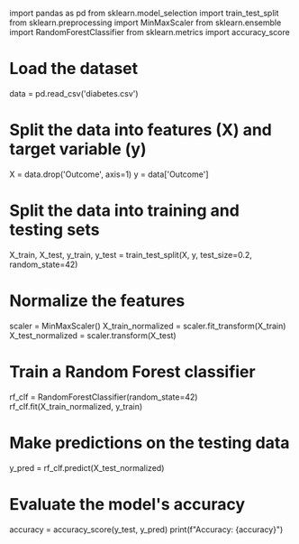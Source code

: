 import pandas as pd
from sklearn.model_selection import train_test_split
from sklearn.preprocessing import MinMaxScaler
from sklearn.ensemble import RandomForestClassifier
from sklearn.metrics import accuracy_score

# Load the dataset
data = pd.read_csv('diabetes.csv')

# Split the data into features (X) and target variable (y)
X = data.drop('Outcome', axis=1)
y = data['Outcome']

# Split the data into training and testing sets
X_train, X_test, y_train, y_test = train_test_split(X, y, test_size=0.2, random_state=42)

# Normalize the features
scaler = MinMaxScaler()
X_train_normalized = scaler.fit_transform(X_train)
X_test_normalized = scaler.transform(X_test)

# Train a Random Forest classifier
rf_clf = RandomForestClassifier(random_state=42)
rf_clf.fit(X_train_normalized, y_train)

# Make predictions on the testing data
y_pred = rf_clf.predict(X_test_normalized)

# Evaluate the model's accuracy
accuracy = accuracy_score(y_test, y_pred)
print(f"Accuracy: {accuracy}")

